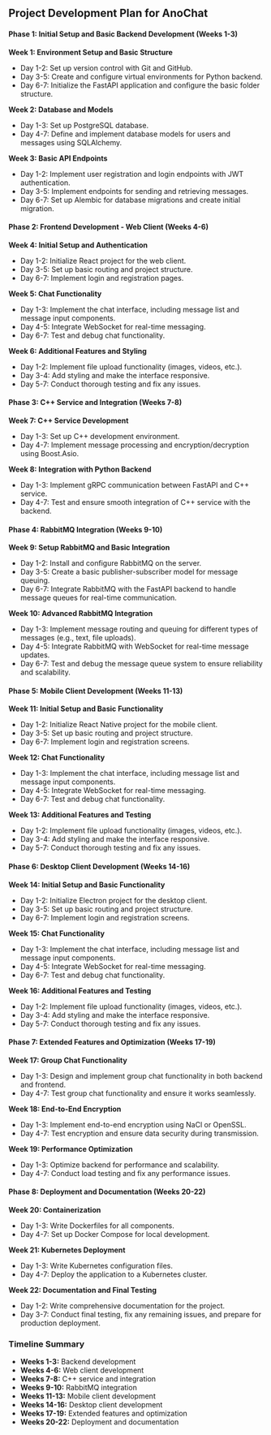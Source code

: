 ## Project Development Plan for AnoChat

#### Phase 1: Initial Setup and Basic Backend Development (Weeks 1-3)

**Week 1: Environment Setup and Basic Structure**

-   Day 1-2: Set up version control with Git and GitHub.
-   Day 3-5: Create and configure virtual environments for Python backend.
-   Day 6-7: Initialize the FastAPI application and configure the basic folder structure.

**Week 2: Database and Models**

-   Day 1-3: Set up PostgreSQL database.
-   Day 4-7: Define and implement database models for users and messages using SQLAlchemy.

**Week 3: Basic API Endpoints**

-   Day 1-2: Implement user registration and login endpoints with JWT authentication.
-   Day 3-5: Implement endpoints for sending and retrieving messages.
-   Day 6-7: Set up Alembic for database migrations and create initial migration.

#### Phase 2: Frontend Development - Web Client (Weeks 4-6)

**Week 4: Initial Setup and Authentication**

-   Day 1-2: Initialize React project for the web client.
-   Day 3-5: Set up basic routing and project structure.
-   Day 6-7: Implement login and registration pages.

**Week 5: Chat Functionality**

-   Day 1-3: Implement the chat interface, including message list and message input components.
-   Day 4-5: Integrate WebSocket for real-time messaging.
-   Day 6-7: Test and debug chat functionality.

**Week 6: Additional Features and Styling**

-   Day 1-2: Implement file upload functionality (images, videos, etc.).
-   Day 3-4: Add styling and make the interface responsive.
-   Day 5-7: Conduct thorough testing and fix any issues.

#### Phase 3: C++ Service and Integration (Weeks 7-8)

**Week 7: C++ Service Development**

-   Day 1-3: Set up C++ development environment.
-   Day 4-7: Implement message processing and encryption/decryption using Boost.Asio.

**Week 8: Integration with Python Backend**

-   Day 1-3: Implement gRPC communication between FastAPI and C++ service.
-   Day 4-7: Test and ensure smooth integration of C++ service with the backend.

#### Phase 4: RabbitMQ Integration (Weeks 9-10)

**Week 9: Setup RabbitMQ and Basic Integration**

-   Day 1-2: Install and configure RabbitMQ on the server.
-   Day 3-5: Create a basic publisher-subscriber model for message queuing.
-   Day 6-7: Integrate RabbitMQ with the FastAPI backend to handle message queues for real-time communication.

**Week 10: Advanced RabbitMQ Integration**

-   Day 1-3: Implement message routing and queuing for different types of messages (e.g., text, file uploads).
-   Day 4-5: Integrate RabbitMQ with WebSocket for real-time message updates.
-   Day 6-7: Test and debug the message queue system to ensure reliability and scalability.

#### Phase 5: Mobile Client Development (Weeks 11-13)

**Week 11: Initial Setup and Basic Functionality**

-   Day 1-2: Initialize React Native project for the mobile client.
-   Day 3-5: Set up basic routing and project structure.
-   Day 6-7: Implement login and registration screens.

**Week 12: Chat Functionality**

-   Day 1-3: Implement the chat interface, including message list and message input components.
-   Day 4-5: Integrate WebSocket for real-time messaging.
-   Day 6-7: Test and debug chat functionality.

**Week 13: Additional Features and Testing**

-   Day 1-2: Implement file upload functionality (images, videos, etc.).
-   Day 3-4: Add styling and make the interface responsive.
-   Day 5-7: Conduct thorough testing and fix any issues.

#### Phase 6: Desktop Client Development (Weeks 14-16)

**Week 14: Initial Setup and Basic Functionality**

-   Day 1-2: Initialize Electron project for the desktop client.
-   Day 3-5: Set up basic routing and project structure.
-   Day 6-7: Implement login and registration screens.

**Week 15: Chat Functionality**

-   Day 1-3: Implement the chat interface, including message list and message input components.
-   Day 4-5: Integrate WebSocket for real-time messaging.
-   Day 6-7: Test and debug chat functionality.

**Week 16: Additional Features and Testing**

-   Day 1-2: Implement file upload functionality (images, videos, etc.).
-   Day 3-4: Add styling and make the interface responsive.
-   Day 5-7: Conduct thorough testing and fix any issues.

#### Phase 7: Extended Features and Optimization (Weeks 17-19)

**Week 17: Group Chat Functionality**

-   Day 1-3: Design and implement group chat functionality in both backend and frontend.
-   Day 4-7: Test group chat functionality and ensure it works seamlessly.

**Week 18: End-to-End Encryption**

-   Day 1-3: Implement end-to-end encryption using NaCl or OpenSSL.
-   Day 4-7: Test encryption and ensure data security during transmission.

**Week 19: Performance Optimization**

-   Day 1-3: Optimize backend for performance and scalability.
-   Day 4-7: Conduct load testing and fix any performance issues.

#### Phase 8: Deployment and Documentation (Weeks 20-22)

**Week 20: Containerization**

-   Day 1-3: Write Dockerfiles for all components.
-   Day 4-7: Set up Docker Compose for local development.

**Week 21: Kubernetes Deployment**

-   Day 1-3: Write Kubernetes configuration files.
-   Day 4-7: Deploy the application to a Kubernetes cluster.

**Week 22: Documentation and Final Testing**

-   Day 1-2: Write comprehensive documentation for the project.
-   Day 3-7: Conduct final testing, fix any remaining issues, and prepare for production deployment.

### Timeline Summary

-   **Weeks 1-3:** Backend development
-   **Weeks 4-6:** Web client development
-   **Weeks 7-8:** C++ service and integration
-   **Weeks 9-10:** RabbitMQ integration
-   **Weeks 11-13:** Mobile client development
-   **Weeks 14-16:** Desktop client development
-   **Weeks 17-19:** Extended features and optimization
-   **Weeks 20-22:** Deployment and documentation